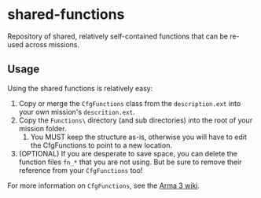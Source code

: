 # shared-functions

Repository of shared, relatively self-contained functions that can be re-used across missions.

## Usage

Using the shared functions is relatively easy:

1. Copy or merge the `CfgFunctions` class from the `description.ext` into your own mission's `descrition.ext`.
2. Copy the `Functions\` directory (and sub directories) into the root of your mission folder.
   1. You MUST keep the structure as-is, otherwise you will have to edit the CfgFunctions to point to a new location.
3. (OPTIONAL) If you are desperate to save space, you can delete the function files `fn_*` that you are not using. But be sure to remove their reference from your `CfgFunctions` too!

For more information on `CfgFunctions`, see the [Arma 3 wiki](https://community.bistudio.com/wiki/Arma_3:_Functions_Library).
